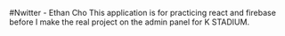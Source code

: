 #Nwitter - Ethan Cho
This application is for practicing react and firebase before I make the real project on the admin panel for K STADIUM.